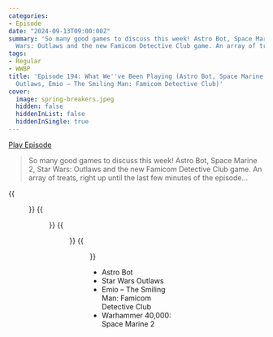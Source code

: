 ```yaml
---
categories:
- Episode
date: "2024-09-13T09:00:00Z"
summary: 'So many good games to discuss this week! Astro Bot, Space Marine 2, Star
  Wars: Outlaws and the new Famicom Detective Club game. An array of treats...'
tags:
- Regular
- WWBP
title: 'Episode 194: What We''ve Been Playing (Astro Bot, Space Marine 2, Star Wars:
  Outlaws, Emio – The Smiling Man: Famicom Detective Club)'
cover: 
  image: spring-breakers.jpeg
  hidden: false
  hiddenInList: false
  hiddenInSingle: true
---
```


[Play Episode](https://www.patreon.com/posts/episode-194-what-111811347)
> So many good games to discuss this week! Astro Bot, Space Marine 2, Star Wars: Outlaws and the new Famicom Detective Club game. An array of treats, right up until the last few minutes of the episode...

{{<figure 
    src="back-page-pro.jpeg" 
    caption="Image Credit: RyanPLugs" 
    alt="Back Page Pro">}}
{{<figure 
    src="samuels-dad-serenades.jpeg" 
    caption="Samuel's Dad Serenades His Son" 
    alt="Samuel's Dad">}}
{{<figure 
    src="spring-breakers.jpeg" 
    caption="Image Credit: NaesLyn" 
    alt="Jesse James">}}
{{<figure 
    src="jesse-james.jpeg" 
    caption="Image Credit: NaesLyn" 
    alt="Jesse James">}}

- Astro Bot
- Star Wars Outlaws
- Emio – The Smiling Man: Famicom Detective Club
- Warhammer 40,000: Space Marine 2